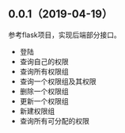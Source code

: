 
## 0.0.1（2019-04-19）

参考flask项目，实现后端部分接口。

* 登陆
* 查询自己的权限
* 查询所有权限组
* 查询一个权限组及其权限
* 删除一个权限组
* 更新一个权限组
* 新建权限组
* 查询所有可分配的权限